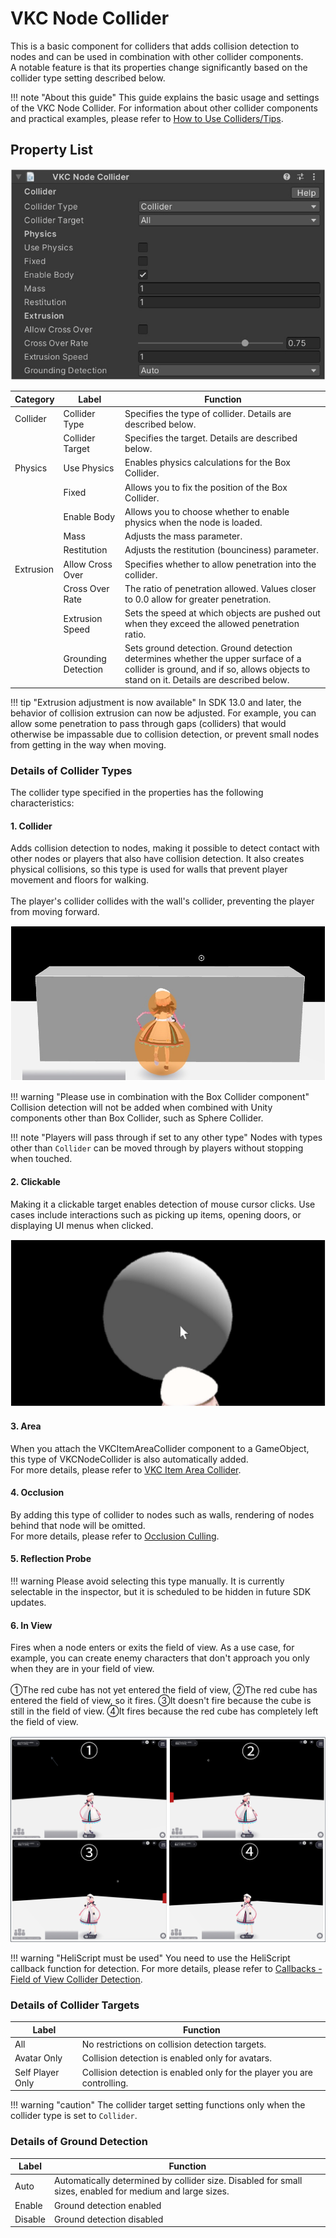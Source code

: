 # VKC Node Collider
This is a basic component for colliders that adds collision detection to nodes and can be used in combination with other collider components.  
A notable feature is that its properties change significantly based on the collider type setting described below.

!!! note "About this guide"
    This guide explains the basic usage and settings of the VKC Node Collider. For information about other collider components and practical examples, please refer to [How to Use Colliders/Tips](../../WorldMakingGuide/Collider.md).

## Property List

![VKCNodeCollider_1](img/VKCNodeCollider_1.jpg)

| Category | Label | Function |
| ---- | ---- | ---- |
| Collider | Collider Type | Specifies the type of collider. Details are described below. |
| | Collider Target | Specifies the target. Details are described below. |
| Physics | Use Physics | Enables physics calculations for the Box Collider. |
| | Fixed | Allows you to fix the position of the Box Collider. |
| | Enable Body | Allows you to choose whether to enable physics when the node is loaded. |
| | Mass | Adjusts the mass parameter. |
| | Restitution | Adjusts the restitution (bounciness) parameter. |
| Extrusion | Allow Cross Over | Specifies whether to allow penetration into the collider. |
| | Cross Over Rate | The ratio of penetration allowed. Values closer to 0.0 allow for greater penetration. |
| | Extrusion Speed | Sets the speed at which objects are pushed out when they exceed the allowed penetration ratio. |  
| | Grounding Detection | Sets ground detection. Ground detection determines whether the upper surface of a collider is ground, and if so, allows objects to stand on it. Details are described below. |

!!! tip "Extrusion adjustment is now available"
    In SDK 13.0 and later, the behavior of collision extrusion can now be adjusted.
    For example, you can allow some penetration to pass through gaps (colliders) that would otherwise be impassable due to collision detection, or prevent small nodes from getting in the way when moving.

### Details of Collider Types
The collider type specified in the properties has the following characteristics:

#### 1. **Collider**
Adds collision detection to nodes, making it possible to detect contact with other nodes or players that also have collision detection.
It also creates physical collisions, so this type is used for walls that prevent player movement and floors for walking.<br>
<br>
The player's collider collides with the wall's collider, preventing the player from moving forward.

![VKCNodeCollider_2](img/VKCNodeCollider_2.jpg)

!!! warning "Please use in combination with the Box Collider component"
    Collision detection will not be added when combined with Unity components other than Box Collider, such as Sphere Collider.

!!! note "Players will pass through if set to any other type"
    Nodes with types other than `Collider` can be moved through by players without stopping when touched.

#### 2. **Clickable**
Making it a clickable target enables detection of mouse cursor clicks.
Use cases include interactions such as picking up items, opening doors, or displaying UI menus when clicked.

![VKCNodeCollider_3](img/VKCNodeCollider_3.jpg)

#### 3. **Area**
When you attach the VKCItemAreaCollider component to a GameObject, this type of VKCNodeCollider is also automatically added.<br>
For more details, please refer to [VKC Item Area Collider](./VKCItemAreaCollider.md).

#### 4. **Occlusion**
By adding this type of collider to nodes such as walls, rendering of nodes behind that node will be omitted.<br>
For more details, please refer to [Occlusion Culling](../WorldOptimization/OcclusionCulling.md).

#### 5. **Reflection Probe**

!!! warning
    Please avoid selecting this type manually. It is currently selectable in the inspector, but it is scheduled to be hidden in future SDK updates.

#### 6. **In View**
Fires when a node enters or exits the field of view.
As a use case, for example, you can create enemy characters that don't approach you only when they are in your field of view.<br>
<br>
①The red cube has not yet entered the field of view, ②The red cube has entered the field of view, so it fires. ③It doesn't fire because the cube is still in the field of view. ④It fires because the red cube has completely left the field of view.

![VKCNodeCollider_4](img/VKCNodeCollider_4.jpg)

!!! warning "HeliScript must be used"
    You need to use the HeliScript callback function for detection.
    For more details, please refer to [Callbacks - Field of View Collider Detection](../hs/hs_component.md).

### Details of Collider Targets

| Label | Function |
| ---- | ---- |
| All | No restrictions on collision detection targets. |
| Avatar Only | Collision detection is enabled only for avatars. |
| Self Player Only | Collision detection is enabled only for the player you are controlling. |

!!! warning "caution"
    The collider target setting functions only when the collider type is set to `Collider`.

### Details of Ground Detection

| Label | Function |
| ---- | ---- |
| Auto | Automatically determined by collider size. Disabled for small sizes, enabled for medium and large sizes. |
| Enable | Ground detection enabled |
| Disable | Ground detection disabled |